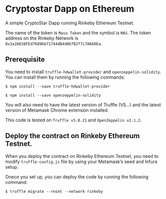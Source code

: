 # Cryptostar Dapp on Ethereum
A simple CryptoStar Dapp running Rinkeby Ethereum Testnet.

The name of the token is `Masa Token` and the symbol is `MAS`.
The token address on the Rinkeby Network is `0x3a28638FEd7689bb71744dB4d067B2f7c7A660Ea`.

## Prerequisite
You need to install `truffle-hdwallet-provider` and `openzeppelin-solidity`. You can install them by running the following commands:
```
$ npm install --save truffle-hdwallet-provider
```
```
$ npm install --save openzeppelin-solidity
```
You will also need to have the latest version of Truffle (V5...) and the latest version of Metamask Chrome extension installed.

This code is tested on `Truffle v5.0.21` and `OpenZeppelin v2.1.2`.

## Deploy the contract on Rinkeby Ethereum Testnet.
When you deploy the contract on Rinkeby Ethereum Testnet, you need to modify `truffle-config.js` file by using your Metamask’s seed and Infura setup.

Onece you set up, you can deploy the code by running the following command:
```
$ truffle migrate --reset --network rinkeby
```

